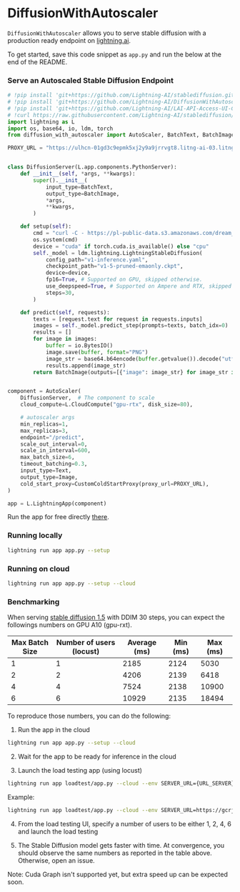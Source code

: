 # DiffusionWithAutoscaler
`DiffusionWithAutoscaler` allows you to serve stable diffusion with a production ready endpoint on [lightning.ai](https://lightning.ai/).

To get started, save this code snippet as `app.py` and run the below at the end of the README.

### Serve an Autoscaled Stable Diffusion Endpoint

```python
# !pip install 'git+https://github.com/Lightning-AI/stablediffusion.git@lit'
# !pip install 'git+https://github.com/Lightning-AI/DiffusionWithAutoscaler.git'
# !pip install 'git+https://github.com/Lightning-AI/LAI-API-Access-UI-Component.git'
# !curl https://raw.githubusercontent.com/Lightning-AI/stablediffusion/lit/configs/stable-diffusion/v1-inference.yaml -o v1-inference.yaml
import lightning as L
import os, base64, io, ldm, torch
from diffusion_with_autoscaler import AutoScaler, BatchText, BatchImage, Text, Image, CustomColdStartProxy

PROXY_URL = "https://ulhcn-01gd3c9epmk5xj2y9a9jrrvgt8.litng-ai-03.litng.ai/api/predict"


class DiffusionServer(L.app.components.PythonServer):
    def __init__(self, *args, **kwargs):
        super().__init__(
            input_type=BatchText,
            output_type=BatchImage,
            *args,
            **kwargs,
        )

    def setup(self):
        cmd = "curl -C - https://pl-public-data.s3.amazonaws.com/dream_stable_diffusion/v1-5-pruned-emaonly.ckpt -o v1-5-pruned-emaonly.ckpt"
        os.system(cmd)
        device = "cuda" if torch.cuda.is_available() else "cpu"
        self._model = ldm.lightning.LightningStableDiffusion(
            config_path="v1-inference.yaml",
            checkpoint_path="v1-5-pruned-emaonly.ckpt",
            device=device,
            fp16=True, # Supported on GPU, skipped otherwise.
            use_deepspeed=True, # Supported on Ampere and RTX, skipped otherwise.
            steps=30,        
        )

    def predict(self, requests):
        texts = [request.text for request in requests.inputs]
        images = self._model.predict_step(prompts=texts, batch_idx=0)
        results = []
        for image in images:
            buffer = io.BytesIO()
            image.save(buffer, format="PNG")
            image_str = base64.b64encode(buffer.getvalue()).decode("utf-8")
            results.append(image_str)
        return BatchImage(outputs=[{"image": image_str} for image_str in results])


component = AutoScaler(
    DiffusionServer,  # The component to scale
    cloud_compute=L.CloudCompute("gpu-rtx", disk_size=80),

    # autoscaler args
    min_replicas=1,
    max_replicas=3,
    endpoint="/predict",
    scale_out_interval=0,
    scale_in_interval=600,
    max_batch_size=6,
    timeout_batching=0.3,
    input_type=Text,
    output_type=Image,
    cold_start_proxy=CustomColdStartProxy(proxy_url=PROXY_URL),
)

app = L.LightningApp(component)
```

Run the app for free directly [there](https://lightning.ai/component/UJ7stJI225-Serve%20Dreambooth%20Diffusion).

### Running locally

```bash
lightning run app app.py --setup
```

### Running on cloud

```bash
lightning run app app.py --setup --cloud
```


### Benchmarking

When serving [stable diffusion 1.5](https://github.com/Lightning-AI/stablediffusion) with DDIM 30 steps, you can expect the followings numbers on GPU A10 (gpu-rxt).

| Max Batch Size | Number of users (locust)  | Average (ms)  | Min (ms)  | Max (ms)  |
|---|---|---|---|---|
| 1  | 1  | 2185  | 2124  | 5030  |
| 2  | 2  | 4206  | 2139  | 6418  |
| 4  | 4  | 7524  | 2138  | 10900  |
| 6  | 6  | 10929  | 2135  | 18494  |


To reproduce those numbers, you can do the following:

1. Run the app in the cloud

```bash
lightning run app app.py --setup --cloud
```

2. Wait for the app to be ready for inference in the cloud


3. Launch the load testing app (using locust)

```bash
lightning run app loadtest/app.py --cloud --env SERVER_URL={URL_SERVER}
```

Example:

```bash
lightning run app loadtest/app.py --cloud --env SERVER_URL=https://gcrjp-01gpgyn0kzngryjcap9vpn8aht.litng-ai-03.litng.ai
```

4. From the load testing UI, specify a number of users to be either 1, 2, 4, 6 and launch the load testing

5. The Stable Diffusion model gets faster with time. At convergence, you should observe the same numbers as reported in the table above. Otherwise, open an issue. 

Note: Cuda Graph isn't supported yet, but extra speed up can be expected soon.
